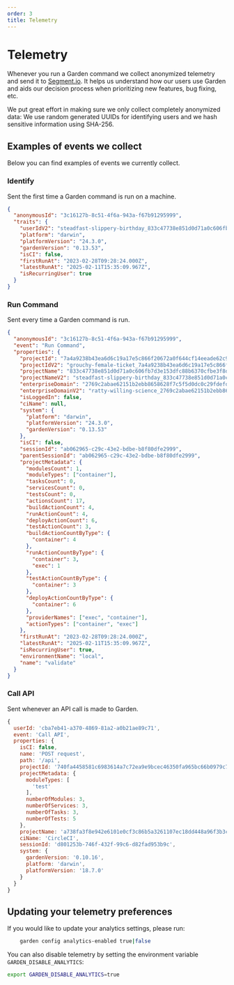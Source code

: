 ```yaml
---
order: 3
title: Telemetry
---
```


# Telemetry

Whenever you run a Garden command we collect anonymized telemetry and send it to [Segment.io](https://segment.io).
It helps us understand how our users use Garden and aids our decision process when prioritizing new features, bug fixing, etc.

We put great effort in making sure we only collect completely anonymized data: We use random generated UUIDs for identifying users and we hash sensitive information using SHA-256.

## Examples of events we collect

Below you can find examples of events we currently collect.

### Identify

Sent the first time a Garden command is run on a machine.

```json
{
  "anonymousId": "3c16127b-8c51-4f6a-943a-f67b91295999",
  "traits": {
    "userIdV2": "steadfast-slippery-birthday_833c47738e851d0d71a0c606fb7d3999",
    "platform": "darwin",
    "platformVersion": "24.3.0",
    "gardenVersion": "0.13.53",
    "isCI": false,
    "firstRunAt": "2023-02-28T09:28:24.000Z",
    "latestRunAt": "2025-02-11T15:35:09.967Z",
    "isRecurringUser": true
  }
}
```

### Run Command

Sent every time a Garden command is run.

```json
{
  "anonymousId": "3c16127b-8c51-4f6a-943a-f67b91295999",
  "event": "Run Command",
  "properties": {
    "projectId": "7a4a9238b43ea6d6c19a17e5c866f20672a0f644cf14eeade62c96374bf12faf4fd6ce3f1854bb81f39b8051869380b30885262365fd9818cfc1b98266390999",
    "projectIdV2": "grouchy-female-ticket_7a4a9238b43ea6d6c19a17e5c866f999",
    "projectName": "833c47738e851d0d71a0c606fb7d3e153dfc88b6370cfbe3f8d8acbede6a8ad7a92b9d88090eb2e8167c7882573f2df418742e46b6d38f8d28e94b77f3e29999",
    "projectNameV2": "steadfast-slippery-birthday_833c47738e851d0d71a0c606fb7d3999",
    "enterpriseDomain": "2769c2abae62151b2ebb8658628f7c5f5d0dc0c29fdefdd19a23dec9cb0a7b96d74d82512d1f6906bef65b24a29d84685dfd2fd66964a56fbdaff39fabd69999",
    "enterpriseDomainV2": "ratty-willing-science_2769c2abae62151b2ebb8658628f7999",
    "isLoggedIn": false,
    "ciName": null,
    "system": {
      "platform": "darwin",
      "platformVersion": "24.3.0",
      "gardenVersion": "0.13.53"
    },
    "isCI": false,
    "sessionId": "ab062965-c29c-43e2-bdbe-b8f80dfe2999",
    "parentSessionId": "ab062965-c29c-43e2-bdbe-b8f80dfe2999",
    "projectMetadata": {
      "modulesCount": 1,
      "moduleTypes": ["container"],
      "tasksCount": 0,
      "servicesCount": 0,
      "testsCount": 0,
      "actionsCount": 17,
      "buildActionCount": 4,
      "runActionCount": 4,
      "deployActionCount": 6,
      "testActionCount": 3,
      "buildActionCountByType": {
        "container": 4
      },
      "runActionCountByType": {
        "container": 3,
        "exec": 1
      },
      "testActionCountByType": {
        "container": 3
      },
      "deployActionCountByType": {
        "container": 6
      },
      "providerNames": ["exec", "container"],
      "actionTypes": ["container", "exec"]
    },
    "firstRunAt": "2023-02-28T09:28:24.000Z",
    "latestRunAt": "2025-02-11T15:35:09.967Z",
    "isRecurringUser": true,
    "environmentName": "local",
    "name": "validate"
  }
}
```

### Call API

Sent whenever an API call is made to Garden.

```js
{
  userId: 'cba7eb41-a370-4869-81a2-a0b21ae89c71',
  event: 'Call API',
  properties: {
    isCI: false,
    name: 'POST request',
    path: '/api',
    projectId: '740fa4458581c6983614a7c72ea9e9bcec46350fa965bc66b0979c7a5b4dd951',
    projectMetadata: {
      moduleTypes: [
        'test'
      ],
      numberOfModules: 3,
      numberOfServices: 3,
      numberOfTasks: 3,
      numberOfTests: 5
    },
    projectName: 'a738fa3f8e942e6101e0cf3c86b5a3261107ec18dd448a96f3b3ce96b9ff7a10',
    ciName: 'CircleCI',
    sessionId: 'd801253b-746f-432f-99c6-d82fad953b9c',
    system: {
      gardenVersion: '0.10.16',
      platform: 'darwin',
      platformVersion: '18.7.0'
    }
  }
}
```

## Updating your telemetry preferences

If you would like to update your analytics settings, please run:

```sh
    garden config analytics-enabled true|false
```

You can also disable telemetry by setting the environment variable `GARDEN_DISABLE_ANALYTICS`:

```sh
export GARDEN_DISABLE_ANALYTICS=true
```
